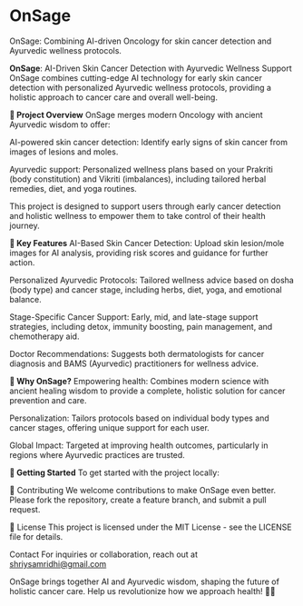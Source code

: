 # OnSage
OnSage: Combining AI-driven Oncology for skin cancer detection and Ayurvedic wellness protocols.

**OnSage**: AI-Driven Skin Cancer Detection with Ayurvedic Wellness Support
OnSage combines cutting-edge AI technology for early skin cancer detection with personalized Ayurvedic wellness protocols, providing a holistic approach to cancer care and overall well-being.

**🚀 Project Overview**
OnSage merges modern Oncology with ancient Ayurvedic wisdom to offer:

AI-powered skin cancer detection: Identify early signs of skin cancer from images of lesions and moles.

Ayurvedic support: Personalized wellness plans based on your Prakriti (body constitution) and Vikriti (imbalances), including tailored herbal remedies, diet, and yoga routines.

This project is designed to support users through early cancer detection and holistic wellness to empower them to take control of their health journey.

**🔑 Key Features**
AI-Based Skin Cancer Detection: Upload skin lesion/mole images for AI analysis, providing risk scores and guidance for further action.

Personalized Ayurvedic Protocols: Tailored wellness advice based on dosha (body type) and cancer stage, including herbs, diet, yoga, and emotional balance.

Stage-Specific Cancer Support: Early, mid, and late-stage support strategies, including detox, immunity boosting, pain management, and chemotherapy aid.

Doctor Recommendations: Suggests both dermatologists for cancer diagnosis and BAMS (Ayurvedic) practitioners for wellness advice.

**🌱 Why OnSage?**
Empowering health: Combines modern science with ancient healing wisdom to provide a complete, holistic solution for cancer prevention and care.

Personalization: Tailors protocols based on individual body types and cancer stages, offering unique support for each user.

Global Impact: Targeted at improving health outcomes, particularly in regions where Ayurvedic practices are trusted.

**🚀 Getting Started**
To get started with the project locally:

🤝 Contributing
We welcome contributions to make OnSage even better. Please fork the repository, create a feature branch, and submit a pull request.

📄 License
This project is licensed under the MIT License - see the LICENSE file for details.

Contact
For inquiries or collaboration, reach out at shriysamridhi@gmail.com

OnSage brings together AI and Ayurvedic wisdom, shaping the future of holistic cancer care. Help us revolutionize how we approach health! 🌿💡
